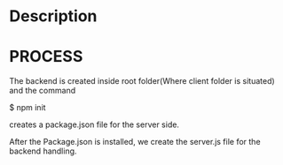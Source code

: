 # Description

# PROCESS

The backend is created inside root folder(Where client folder is situated) and the command 

$ npm init

creates a package.json file for the server side.


After the Package.json is installed, we create the server.js file for the backend handling.